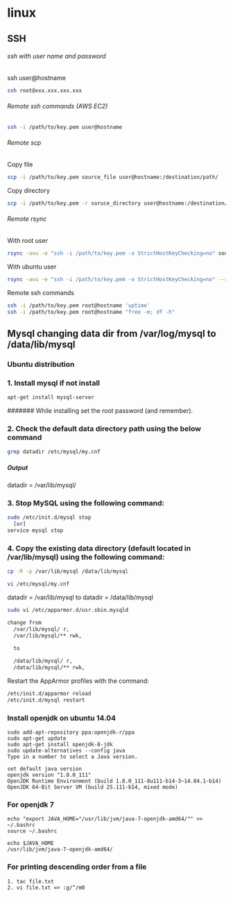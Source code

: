 # linux

## SSH

###### ssh with user name and password

ssh user@hostname
```bash
ssh root@xxx.xxx.xxx.xxx
```
###### Remote ssh commands (AWS EC2)
```sh
ssh -i /path/to/key.pem user@hostname
```
###### Remote scp

Copy file
```sh
scp -i /path/to/key.pem source_file user@hostname:/destination/path/
```
Copy directory
```sh
scp -i /path/to/key.pem -r soruce_directory user@hostname:/destination/directory/
```
###### Remote rsync

With root user
```sh
rsync -avu -e "ssh -i /path/to/key.pem -o StrictHostKeyChecking=no" source_file root@hostname:/destination/path/
```
With ubuntu user
```sh
rsync -avu -e "ssh -i /path/to/key.pem -o StrictHostKeyChecking=no" --rsync-path="sudo rsync" source_file ubuntu@hostname:/destination/path/
```
Remote ssh commands
```sh
ssh -i /path/to/key.pem root@hostname 'uptime'
ssh -i /path/to/key.pem root@hostname "free -m; df -h"
```

## Mysql changing data dir from /var/log/mysql to /data/lib/mysql

### Ubuntu distribution

### 1. Install mysql if not install
```sh
apt-get install mysql-server
```
####### While installing set the root password (and remember).

### 2. Check the default data directory path using the below command
```sh
grep datadir /etc/mysql/my.cnf
```
##### Output
datadir		= /var/lib/mysql/

### 3. Stop MySQL using the following command:
```sh
sudo /etc/init.d/mysql stop
  [or]
service mysql stop
```
### 4. Copy the existing data directory (default located in /var/lib/mysql) using the following command:
```sh
cp -R -p /var/lib/mysql /data/lib/mysql
```
```sh
vi /etc/mysql/my.cnf
```
datadir = /var/lib/mysql
to
datadir = /data/lib/mysql
```sh
sudo vi /etc/apparmor.d/usr.sbin.mysqld

change from 
  /var/lib/mysql/ r,
  /var/lib/mysql/** rwk,
 
  to

  /data/lib/mysql/ r,
  /data/lib/mysql/** rwk,

```
Restart the AppArmor profiles with the command:
```sh
/etc/init.d/apparmor reload
/etc/init.d/mysql restart
```

### Install openjdk on ubuntu 14.04
```
sudo add-apt-repository ppa:openjdk-r/ppa
sudo apt-get update 
sudo apt-get install openjdk-8-jdk
sudo update-alternatives --config java
Type in a number to select a Java version.

set default java version
openjdk version "1.8.0_111"
OpenJDK Runtime Environment (build 1.8.0_111-8u111-b14-3~14.04.1-b14)
OpenJDK 64-Bit Server VM (build 25.111-b14, mixed mode)
```
### For openjdk 7
```
echo "export JAVA_HOME="/usr/lib/jvm/java-7-openjdk-amd64/"" >> ~/.bashrc
source ~/.bashrc

echo $JAVA_HOME
/usr/lib/jvm/java-7-openjdk-amd64/
```
###  For printing descending order from a file
```
1. tac file.txt
2. vi file.txt => :g/^/m0
```

